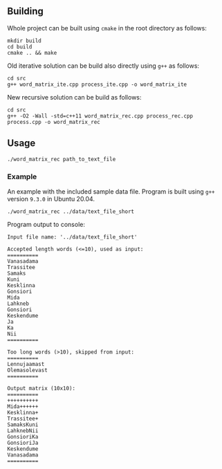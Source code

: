 ## Building

Whole project can be built using `cmake` in the root directory as follows:
```
mkdir build
cd build
cmake .. && make
```

Old iterative solution can be build also directly using `g++` as follows:
```
cd src
g++ word_matrix_ite.cpp process_ite.cpp -o word_matrix_ite
```

New recursive solution can be build as follows:
```
cd src
g++ -O2 -Wall -std=c++11 word_matrix_rec.cpp process_rec.cpp process.cpp -o word_matrix_rec
```

## Usage
```
./word_matrix_rec path_to_text_file
```

### Example
An example with the included sample data file. Program is built using `g++` version `9.3.0` in Ubuntu 20.04.
```
./word_matrix_rec ../data/text_file_short
```

Program output to console:
```
Input file name: '../data/text_file_short'

Accepted length words (<=10), used as input:
==========
Vanasadama
Trassitee
Samaks
Kuni
Kesklinna
Gonsiori
Mida
Lahkneb
Gonsiori
Keskendume
Ja
Ka
Nii
==========

Too long words (>10), skipped from input:
==========
Lennujaamast
Olemasolevast
==========

Output matrix (10x10):
==========
++++++++++
Mida++++++
Kesklinna+
Trassitee+
SamaksKuni
LahknebNii
GonsioriKa
GonsioriJa
Keskendume
Vanasadama
==========
```

